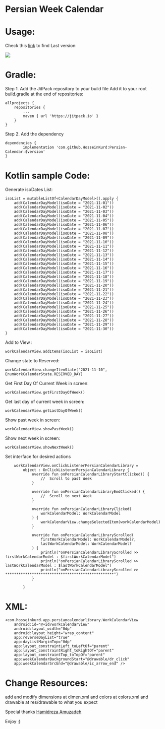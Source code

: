 # Persian Week Calendar

# Usage:

Check this [link](https://jitpack.io/#HosseinKurd/Persian-Calendar/ "jitpack HosseinKurd ArrowStepper") to find Last version

[![](https://jitpack.io/v/HosseinKurd/Persian-Calendar.svg)](https://jitpack.io/#HosseinKurd/Persian-Calendar/)

# Gradle:
Step 1. Add the JitPack repository to your build file
Add it to your root build.gradle at the end of repositories:

	allprojects {
		repositories {
			...
			maven { url 'https://jitpack.io' }
		}
	}

Step 2. Add the dependency

	dependencies {
	        implementation 'com.github.HosseinKurd:Persian-Calendar:$version'
	}

# Kotlin sample Code:

Generate isoDates List:

    isoList = mutableListOf<CalendarDayModel>().apply {
        add(CalendarDayModel(isoDate = "2021-11-01"))
        add(CalendarDayModel(isoDate = "2021-11-02"))
        add(CalendarDayModel(isoDate = "2021-11-03"))
        add(CalendarDayModel(isoDate = "2021-11-04"))
        add(CalendarDayModel(isoDate = "2021-11-05"))
        add(CalendarDayModel(isoDate = "2021-11-06"))
        add(CalendarDayModel(isoDate = "2021-11-07"))
        add(CalendarDayModel(isoDate = "2021-11-08"))
        add(CalendarDayModel(isoDate = "2021-11-09"))
        add(CalendarDayModel(isoDate = "2021-11-10"))
        add(CalendarDayModel(isoDate = "2021-11-11"))
        add(CalendarDayModel(isoDate = "2021-11-12"))
        add(CalendarDayModel(isoDate = "2021-11-13"))
        add(CalendarDayModel(isoDate = "2021-11-14"))
        add(CalendarDayModel(isoDate = "2021-11-15"))
        add(CalendarDayModel(isoDate = "2021-11-16"))
        add(CalendarDayModel(isoDate = "2021-11-17"))
        add(CalendarDayModel(isoDate = "2021-11-18"))
        add(CalendarDayModel(isoDate = "2021-11-19"))
        add(CalendarDayModel(isoDate = "2021-11-20"))
        add(CalendarDayModel(isoDate = "2021-11-21"))
        add(CalendarDayModel(isoDate = "2021-11-22"))
        add(CalendarDayModel(isoDate = "2021-11-23"))
        add(CalendarDayModel(isoDate = "2021-11-24"))
        add(CalendarDayModel(isoDate = "2021-11-25"))
        add(CalendarDayModel(isoDate = "2021-11-26"))
        add(CalendarDayModel(isoDate = "2021-11-27"))
        add(CalendarDayModel(isoDate = "2021-11-28"))
        add(CalendarDayModel(isoDate = "2021-11-29"))
        add(CalendarDayModel(isoDate = "2021-11-30"))
    }

Add to View :

    workCalendarView.addItems(isoList = isoList)

Change state to Reserved:

    workCalendarView.changeItemState("2021-11-10", EnumWorkCalendarState.RESERVED_DAY)

Get First Day Of Current Week in screen:

    workCalendarView.getFirstDayOfWeek()

Get last day of current week in screen:

    workCalendarView.getLastDayOfWeek()

Show past week in screen:

    workCalendarView.showPastWeek()

Show next week in screen:

    workCalendarView.showNextWeek()

Set interface for desired actions

        workCalendarView.onClickListenerPersianCalendarLibrary =
            object : OnClickListenerPersianCalendarLibrary {
                override fun onPersianCalendarLibraryStartClicked() {
                    //  Scroll to past Week
                }

                override fun onPersianCalendarLibraryEndClicked() {
                    //  Scroll to next Week
                }

                override fun onPersianCalendarLibraryClicked(
                    workCalendarModel: WorkCalendarModel
                ) {
                    workCalendarView.changeSelectedItem(workCalendarModel)
                }

                override fun onPersianCalendarLibraryScrolled(
                    firstWorkCalendarModel: WorkCalendarModel?,
                    lastWorkCalendarModel: WorkCalendarModel?
                ) {
                    println("onPersianCalendarLibraryScrolled >> firstWorkCalendarModel : $firstWorkCalendarModel")
                    println("onPersianCalendarLibraryScrolled >> lastWorkCalendarModel : $lastWorkCalendarModel")
                    println("onPersianCalendarLibraryScrolled >> *************************************************")
                }

            }

# XML:

    <com.hosseinkurd.app.persiancalendarlibrary.WorkCalendarView
        android:id="@+id/workCalendarView"
        android:layout_width="0dp"
        android:layout_height="wrap_content"
        app:reverseDayList="true"
        app:dayListMarginTop="0dp"
        app:layout_constraintLeft_toLeftOf="parent"
        app:layout_constraintRight_toRightOf="parent"
        app:layout_constraintTop_toTopOf="parent"
        app:weekCalendarBackgroundStart="@drawable/dr_click"
        app:weekCalendarSrcEnd="@drawable/ic_arrow_end" />

# Change Resources:

add and modify dimensions at dimen.xml and colors at colors.xml and drawable at res/drawable to what you expect

Special thanks [Hamidreza Amuzadeh](https://github.com/HamidrezaAmz "Hamidreza Amoozadeh")

Enjoy ;)
